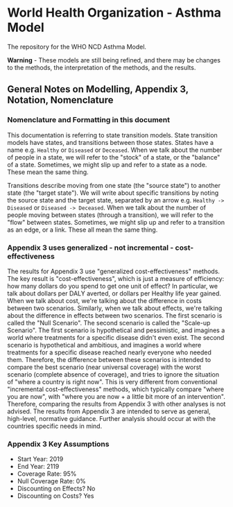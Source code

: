 # World Health Organization - Asthma Model
The repository for the WHO NCD Asthma Model.

**Warning** - These models are still being refined, and there may be changes to the methods, the interpretation of the methods, and the results.

## General Notes on Modelling, Appendix 3, Notation, Nomenclature
### Nomenclature and Formatting in this document
This documentation is referring to state transition models.
State transition models have states, and transitions between those states.
States have a name e.g. `Healthy` or `Diseased` or `Deceased`. 
When we talk about the number of people in a state, we will refer to the "stock" of a state, or the "balance" of a state.
Sometimes, we might slip up and refer to a state as a node.
These mean the same thing.

Transitions describe moving from one state (the "source state") to another state (the "target state").
We will write about specific transitions by noting the source state and the target state, separated by an arrow e.g. `Healthy -> Diseased` or `Diseased -> Deceased`.
When we talk about the number of people moving between states (through a transition), we will refer to the "flow" between states.
Sometimes, we might slip up and refer to a transition as an edge, or a link.
These all mean the same thing.

### Appendix 3 uses generalized - not incremental - cost-effectiveness
The results for Appendix 3 use "generalized cost-effectiveness" methods.
The key result is "cost-effectiveness", which is just a measure of efficiency: how many dollars do you spend to get one unit of effect?
In particular, we talk about dollars per DALY averted, or dollars per Healthy life year gained.
When we talk about cost, we're talking about the difference in costs between two scenarios.
Similarly, when we talk about effects, we're talking about the difference in effects between two scenarios.
The first scenario is called the "Null Scenario". 
The second scenario is called the "Scale-up Scenario".
The first scenario is hypothetical and pessimistic, and imagines a world where treatments for a specific disease didn't even exist. 
The second scenario is hypothetical and ambitious, and imagines a world where treatments for a specific disease reached nearly everyone who needed them.
Therefore, the difference between these scenarios is intended to compare the best scenario (near universal coverage) with the worst scenario (complete absence of coverage), and tries to ignore the situation of "where a country is right now".
This is very different from conventional "incremental cost-effectiveness" methods, which typically compare "where you are now", with "where you are now + a little bit more of an intervention".
Therefore, comparing the results from Appendix 3 with other analyses is not advised.
The results from Appendix 3 are intended to serve as general, high-level, normative guidance. 
Further analysis should occur at with the countries specific needs in mind.

### Appendix 3 Key Assumptions
- Start Year: 2019
- End Year: 2119
- Coverage Rate: 95%
- Null Coverage Rate: 0%
- Discounting on Effects? No
- Discounting on Costs? Yes
